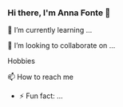 ### Hi there, I'm Anna Fonte 🙂


🌱 I’m currently learning ...

👯 I’m looking to collaborate on ...

Hobbies 

📫 How to reach me

- ⚡ Fun fact: ...
